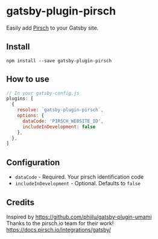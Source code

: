 # gatsby-plugin-pirsch

Easily add [Pirsch](https://pirsch.io/) to your Gatsby site.

## Install
`npm install --save gatsby-plugin-pirsch`

## How to use

```javascript
// In your gatsby-config.js
plugins: [
  {
    resolve: `gatsby-plugin-pirsch`,
    options: {
      dataCode: 'PIRSCH_WEBSITE_ID',
      includeInDevelopment: false
    },
  },
]
```

## Configuration

- `dataCode` - Required. Your pirsch identification code
- `includeInDevelopment` - Optional. Defaults to `false`

## Credits

Inspired by https://github.com/phiilu/gatsby-plugin-umami   
Thanks to the pirsch.io team for their work! https://docs.pirsch.io/integrations/gatsby/

